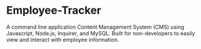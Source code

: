# Employee-Tracker
A command line application Content Management System (CMS) using Javascript, Node.js, Inquirer, and MySQL. Built for non-developers to easily view and interact with employee information.
